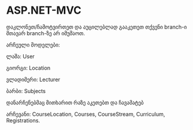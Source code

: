 # ASP.NET-MVC

დაკლონეთ/ჩამოტვირთეთ და აუცილებლად გააკეთეთ თქვენი branch-ი
მთავარ branch-ზე არ იმუშაოთ.

არჩეული მოდელები:

ლაშა: User

გიორგი: Location

ვლადიმერი: Lecturer

ბარბი: Subjects

დანარჩენებმაც მითხარით რაზე აკეთებთ და ჩავამატებ

არჩევანი: CourseLocation, Courses, CourseStream, Curriculum, Registrations.
